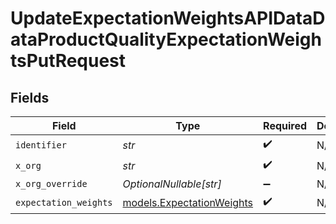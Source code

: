 # UpdateExpectationWeightsAPIDataDataProductQualityExpectationWeightsPutRequest


## Fields

| Field                                                        | Type                                                         | Required                                                     | Description                                                  |
| ------------------------------------------------------------ | ------------------------------------------------------------ | ------------------------------------------------------------ | ------------------------------------------------------------ |
| `identifier`                                                 | *str*                                                        | :heavy_check_mark:                                           | N/A                                                          |
| `x_org`                                                      | *str*                                                        | :heavy_check_mark:                                           | N/A                                                          |
| `x_org_override`                                             | *OptionalNullable[str]*                                      | :heavy_minus_sign:                                           | N/A                                                          |
| `expectation_weights`                                        | [models.ExpectationWeights](../models/expectationweights.md) | :heavy_check_mark:                                           | N/A                                                          |